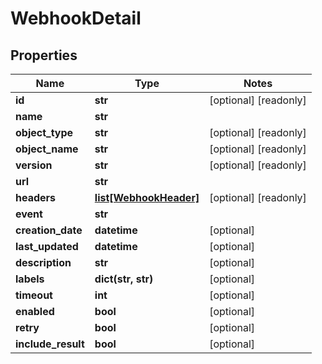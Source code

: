 # WebhookDetail

## Properties
Name | Type | Notes
------------ | ------------- | -------------
**id** | **str** | [optional] [readonly] 
**name** | **str** | 
**object_type** | **str** | [optional] [readonly] 
**object_name** | **str** | [optional] [readonly] 
**version** | **str** | [optional] [readonly] 
**url** | **str** | 
**headers** | [**list[WebhookHeader]**](WebhookHeader.md) | [optional] [readonly] 
**event** | **str** | 
**creation_date** | **datetime** | [optional] 
**last_updated** | **datetime** | [optional] 
**description** | **str** | [optional] 
**labels** | **dict(str, str)** | [optional] 
**timeout** | **int** | [optional] 
**enabled** | **bool** | [optional] 
**retry** | **bool** | [optional] 
**include_result** | **bool** | [optional] 


